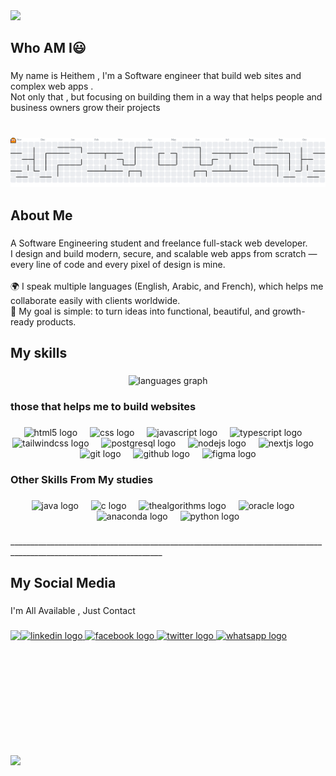 <div>
  <img style="100%" src="https://capsule-render.vercel.app/api?type=waving&height=134&section=header&reversal=false&text=%F0%9F%91%8B%20Welcome!&fontSize=60&fontColor=FFFFFF&fontAlign=50&fontAlignY=50&stroke=-&animation=fadeIn&desc=I'm%20Heithem%20%E2%80%94%20I%20don%E2%80%99t%20just%20build%20websites,%20I%20help%20projects%20grow%20with%20scalable%20&%20secure%20web%20apps.&descSize=20&descAlign=50&descAlignY=92&color=gradient"  />
</div>

###

<h2 align="left">Who AM I😃</h2>

###

<p align="left">My name is Heithem , I'm a Software engineer that build web sites and complex web apps .<br>Not only that , but  focusing on building them in a way that helps people and business owners grow their projects</p>

###

<br clear="both">

<picture>
  <source media="(prefers-color-scheme: dark)" srcset="https://raw.githubusercontent.com/heithemdev/heithemdev/output/pacman-contribution-graph-dark.svg">
  <source media="(prefers-color-scheme: light)" srcset="https://raw.githubusercontent.com/heithemdev/heithemdev/output/pacman-contribution-graph.svg">
  <img alt="pacman contribution graph" src="https://raw.githubusercontent.com/heithemdev/heithemdev/output/pacman-contribution-graph.svg">
</picture>

###

<h2 align="left">About Me</h2>

###

<p align="left">A Software Engineering student and freelance full-stack web developer.  <br>I design and build modern, secure, and scalable web apps from scratch — every line of code and every pixel of design is mine.  <br><br>🌍 I speak multiple languages (English, Arabic, and French), which helps me collaborate easily with clients worldwide.  <br>🎯 My goal is simple: to turn ideas into functional, beautiful, and growth-ready products.</p>

###

<h2 align="left">My skills</h2>

###

<div align="center">
  <img src="https://github-readme-stats.vercel.app/api/top-langs?username=heithemdev&locale=en&hide_title=false&layout=compact&card_width=320&langs_count=5&theme=dracula&hide_border=false&order=2" height="150" alt="languages graph"  />
</div>

###

<h3 align="left">those that helps me to build websites</h3>

###

<div align="center">
  <img src="https://cdn.jsdelivr.net/gh/devicons/devicon/icons/html5/html5-original.svg" height="40" alt="html5 logo"  />
  <img width="12" />
  <img src="https://cdn.jsdelivr.net/gh/devicons/devicon/icons/css3/css3-original.svg" height="40" alt="css logo"  />
  <img width="12" />
  <img src="https://cdn.jsdelivr.net/gh/devicons/devicon/icons/javascript/javascript-original.svg" height="40" alt="javascript logo"  />
  <img width="12" />
  <img src="https://cdn.jsdelivr.net/gh/devicons/devicon/icons/typescript/typescript-original.svg" height="40" alt="typescript logo"  />
  <img width="12" />
  <img src="https://cdn.jsdelivr.net/gh/devicons/devicon/icons/tailwindcss/tailwindcss-original-wordmark.svg" height="40" alt="tailwindcss logo"  />
  <img width="12" />
  <img src="https://cdn.jsdelivr.net/gh/devicons/devicon/icons/postgresql/postgresql-original.svg" height="40" alt="postgresql logo"  />
  <img width="12" />
  <img src="https://cdn.jsdelivr.net/gh/devicons/devicon/icons/nodejs/nodejs-original.svg" height="40" alt="nodejs logo"  />
  <img width="12" />
  <img src="https://cdn.jsdelivr.net/gh/devicons/devicon/icons/nextjs/nextjs-original.svg" height="40" alt="nextjs logo"  />
  <img width="12" />
  <img src="https://cdn.jsdelivr.net/gh/devicons/devicon/icons/git/git-original.svg" height="40" alt="git logo"  />
  <img width="12" />
  <img src="https://cdn.jsdelivr.net/gh/devicons/devicon/icons/github/github-original.svg" height="40" alt="github logo"  />
  <img width="12" />
  <img src="https://cdn.jsdelivr.net/gh/devicons/devicon/icons/figma/figma-original.svg" height="40" alt="figma logo"  />
</div>

###

<h3 align="left">Other Skills From My studies</h3>

###

<div align="center">
  <img src="https://cdn.jsdelivr.net/gh/devicons/devicon/icons/java/java-original.svg" height="40" alt="java logo"  />
  <img width="12" />
  <img src="https://cdn.jsdelivr.net/gh/devicons/devicon/icons/c/c-original.svg" height="40" alt="c logo"  />
  <img width="12" />
  <img src="https://cdn.jsdelivr.net/gh/devicons/devicon/icons/thealgorithms/thealgorithms-original.svg" height="40" alt="thealgorithms logo"  />
  <img width="12" />
  <img src="https://cdn.jsdelivr.net/gh/devicons/devicon/icons/oracle/oracle-original.svg" height="40" alt="oracle logo"  />
  <img width="12" />
  <img src="https://cdn.jsdelivr.net/gh/devicons/devicon/icons/anaconda/anaconda-original.svg" height="40" alt="anaconda logo"  />
  <img width="12" />
  <img src="https://cdn.jsdelivr.net/gh/devicons/devicon/icons/python/python-original.svg" height="40" alt="python logo"  />
</div>

###

<p align="left">____________________________________________________________________________________________________________________</p>

###

<h2 align="left">My Social Media</h2>

###

<p align="left">I'm All Available , Just Contact</p>

###

<img align="left" height="200" src="https://media.giphy.com/media/v1.Y2lkPTc5MGI3NjExZnJqajNmbWZ2eXZvcWh6NHp5a2RzcDA0dG5ka2QwY2RyMGoxZGM1ZCZlcD12MV9naWZzX3NlYXJjaCZjdD1n/bGgsc5mWoryfgKBx1u/giphy.gif"  />

###

<div align="left">
  <a href="www.linkedin.com/in/heithem-chorfi" target="_blank">
    <img src="https://raw.githubusercontent.com/maurodesouza/profile-readme-generator/master/src/assets/icons/social/linkedin/default.svg" width="52" height="40" alt="linkedin logo"  />
  </a>
  <a href="https://web.facebook.com/profile.php?id=61582341968842" target="_blank">
    <img src="https://raw.githubusercontent.com/maurodesouza/profile-readme-generator/master/src/assets/icons/social/facebook/default.svg" width="52" height="40" alt="facebook logo"  />
  </a>
  <a href="https://x.com/Heithemdev" target="_blank">
    <img src="https://raw.githubusercontent.com/maurodesouza/profile-readme-generator/master/src/assets/icons/social/twitter/default.svg" width="52" height="40" alt="twitter logo"  />
  </a>
  <a href="+213 794 20 66 55" target="_blank">
    <img src="https://raw.githubusercontent.com/maurodesouza/profile-readme-generator/master/src/assets/icons/social/whatsapp/default.svg" width="52" height="40" alt="whatsapp logo"  />
  </a>
</div>

###

<p align="left"></p>

###

<p align="left"></p>

###

<p align="left"></p>

###

<p align="left"></p>

###

<p align="left"></p>

###

<br clear="both">

<div>
  <img style="100%" src="https://capsule-render.vercel.app/api?type=waving&height=119&section=footer&reversal=false&fontSize=70&fontColor=FFFFFF&fontAlign=50&fontAlignY=50&stroke=-&animation=fadeIn&desc=Always%20remember%20,%20With%20great%20Skills%20comes%20Great%20Projects%20&descSize=20&descAlign=50&descAlignY=78&color=gradient"  />
</div>

###
